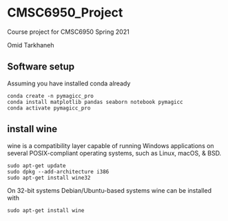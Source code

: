 # CMSC6950_Project
Course project for CMSC6950 Spring 2021

Omid Tarkhaneh

## Software setup
Assuming you have installed conda already

```
conda create -n pymagicc_pro
conda install matplotlib pandas seaborn notebook pymagicc
conda activate pymagicc_pro
```

## install wine 
wine is a compatibility layer capable of running Windows applications on several
POSIX-compliant operating systems, such as Linux, macOS, & BSD.

```
sudo apt-get update
sudo dpkg --add-architecture i386
sudo apt-get install wine32
```

On 32-bit systems Debian/Ubuntu-based systems wine can be installed with

```
sudo apt-get install wine
```
